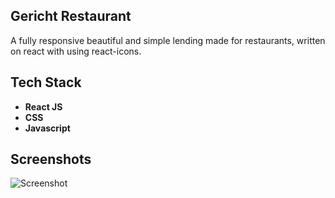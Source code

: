 ## Gericht Restaurant

A fully responsive beautiful and simple lending made for restaurants, written on react with using react-icons.

## Tech Stack

- **React JS**
- **CSS**
- **Javascript**

## Screenshots

![Screenshot](https://github.com/user-attachments/assets/e8a1d453-83ce-44bc-b8b1-47fa8ed1ec10)

